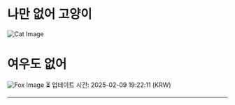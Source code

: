 
# 나만 없어 고양이

![Cat Image](https://cdn2.thecatapi.com/images/dli.jpg)

# 여우도 없어
![Fox Image](https://randomfox.ca/images/102.jpg)
⏳ 업데이트 시간: 2025-02-09 19:22:11 (KRW)

---
